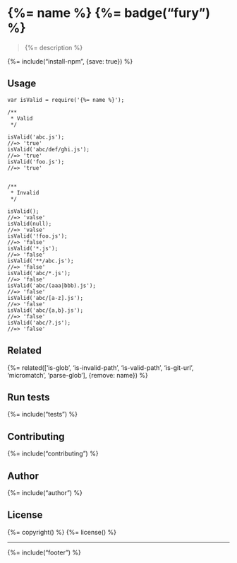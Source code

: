 {%= name %} {%= badge(“fury”) %}
================================

> {%= description %}

{%= include(“install-npm”, {save: true}) %}

Usage
-----

    var isValid = require('{%= name %}');

    /**
     * Valid
     */

    isValid('abc.js');
    //=> 'true'
    isValid('abc/def/ghi.js');
    //=> 'true'
    isValid('foo.js');
    //=> 'true'


    /**
     * Invalid
     */

    isValid();
    //=> 'valse'
    isValid(null);
    //=> 'valse'
    isValid('!foo.js');
    //=> 'false'
    isValid('*.js');
    //=> 'false'
    isValid('**/abc.js');
    //=> 'false'
    isValid('abc/*.js');
    //=> 'false'
    isValid('abc/(aaa|bbb).js');
    //=> 'false'
    isValid('abc/[a-z].js');
    //=> 'false'
    isValid('abc/{a,b}.js');
    //=> 'false'
    isValid('abc/?.js');
    //=> 'false'

Related
-------

{%= related(\[‘is-glob’, ‘is-invalid-path’, ‘is-valid-path’, ‘is-git-url’, ‘micromatch’, ‘parse-glob’\], {remove: name}) %}

Run tests
---------

{%= include(“tests”) %}

Contributing
------------

{%= include(“contributing”) %}

Author
------

{%= include(“author”) %}

License
-------

{%= copyright() %} {%= license() %}

------------------------------------------------------------------------

{%= include(“footer”) %}
